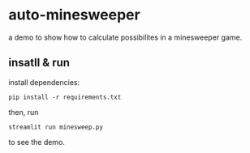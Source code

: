 # auto-minesweeper
a demo to show how to calculate possibilites in a minesweeper game.

## insatll & run

install dependencies:

`pip install -r requirements.txt`

then, run

`streamlit run minesweep.py`

to see the demo.
